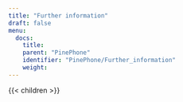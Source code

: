 ```yaml
---
title: "Further information"
draft: false
menu:
  docs:
    title:
    parent: "PinePhone"
    identifier: "PinePhone/Further_information"
    weight:
---
```


{{< children >}}

